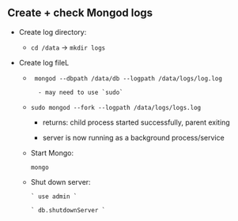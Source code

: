 ## Create + check Mongod logs

  - Create log directory:

      - ` cd /data ` -> ` mkdir logs `

  - Create log fileL

      - ` mongod --dbpath /data/db --logpath /data/logs/log.log`


              - may need to use `sudo`

      - ` sudo mongod --fork --logpath /data/logs/logs.log `


          - returns: child process started successfully, parent exiting

          - server is now running as a background process/service

    - Start Mongo:

        ` mongo `

    - Shut down server:

          ` use admin `

          ` db.shutdownServer `
